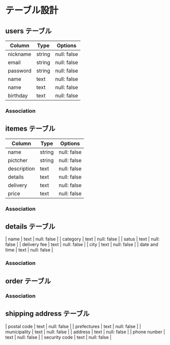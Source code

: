 # テーブル設計

## users テーブル

| Column     | Type   | Options     |
| --------   | ------ | ----------- |
| nickname   | string | null: false |
| email      | string | null: false |
| password   | string | null: false |
| name       | text   | null: false |
| name       | text   | null: false |
| birthday   | text   | null: false |
### Association


## itemes テーブル

| Column | Type   | Options     |
| ------ | ------ | ----------- |
| name           | string | null: false |
| pictcher       | string | null: false |
| description    | text   | null: false |
| details        | text   | null: false |
| delivery       | text   | null: false |
| price          | text   | null: false |
### Association

## details テーブル

| name          | text   | null: false |
| category      | text   | null: false |
| satus         | text   | null: false |
| delivery fee  | text   | null: false |
| city          | text   | null: false |
| date and time | text   | null: false |
### Association

## order テーブル

### Association

## shipping address テーブル

| postal code   | text   | null: false |
| prefectures   | text   | null: false |
| municipality  | text   | null: false |
| address       | text   | null: false |
| phone nunber  | text   | null: false |
| security code | text   | null: false |